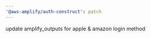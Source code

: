 ```yaml
---
'@aws-amplify/auth-construct': patch
---
```


update amplify_outputs for apple & amazon login method

